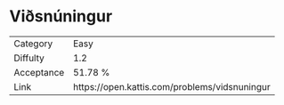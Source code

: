 # Viðsnúningur

<table>
    <tr>
        <td>Category</td>
        <td>Easy</td>
    </tr>
    <tr>
        <td>Diffulty</td>
        <td>1.2</td>
    </tr>
    <tr>
        <td>Acceptance</td>
        <td>51.78 %</td>
    </tr>
    <tr>
        <td>Link</td>
        <td>https://open.kattis.com/problems/vidsnuningur</td>
    </tr>
</table>